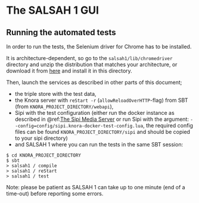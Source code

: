 <!---
Copyright © 2015-2019 the contributors (see Contributors.md).

This file is part of Knora.

Knora is free software: you can redistribute it and/or modify
it under the terms of the GNU Affero General Public License as published
by the Free Software Foundation, either version 3 of the License, or
(at your option) any later version.

Knora is distributed in the hope that it will be useful,
but WITHOUT ANY WARRANTY; without even the implied warranty of
MERCHANTABILITY or FITNESS FOR A PARTICULAR PURPOSE.  See the
GNU Affero General Public License for more details.

You should have received a copy of the GNU Affero General Public
License along with Knora.  If not, see <http://www.gnu.org/licenses/>.
-->

# The SALSAH 1 GUI

## Running the automated tests

In order to run the tests, the Selenium driver for Chrome has to be
installed.

It is architecture-dependent, so go to the `salsah1/lib/chromedriver`
directory and unzip the distribution that matches your architecture, or
download it from
[here](https://sites.google.com/a/chromium.org/chromedriver/downloads)
and install it in this directory.

Then, launch the services as described in other parts of this document;
- the triple store with the test data,
- the Knora server with `reStart -r` (`allowReloadOverHTTP`-flag) from SBT (from ``KNORA_PROJECT_DIRECTORY/webapi``),
- Sipi with the test configuration (either run the docker instance as described in @ref:[The Sipi Media Server](../07-sipi/setup-sipi-for-knora.md) or run Sipi with the argument: `--config=config/sipi.knora-docker-test-config.lua`, the required config files can be found ``KNORA_PROJECT_DIRECTORY/sipi`` and should be copied to your sipi directory)
- and SALSAH 1 where you can run the tests in the same SBT session:

```
$ cd KNORA_PROJECT_DIRECTORY
$ sbt
> salsah1 / compile
> salsah1 / reStart
> salsah1 / test
```

Note: please be patient as SALSAH 1 can take up to one minute (end of a
time-out) before reporting some errors.
